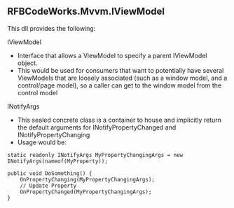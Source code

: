 ﻿## RFBCodeWorks.Mvvm.IViewModel

This dll provides the following:

IViewModel 
- Interface that allows a ViewModel to specify a parent IViewModel object.
- This would be used for consumers that want to potentially have several ViewModels that are loosely associated (such as a window model, and a control/page model), so a caller can get to the window model from the control model

INotifyArgs
- This sealed concrete class is a container to house and implicitly return the default arguments for INotifyPropertyChanged and INotifyPropertyChanging
- Usage would be:

```
static readonly INotifyArgs MyPropertyChangingArgs = new INotifyArgs(nameof(MyProperty));

public void DoSomething() {
    OnPropertyChanging(MyPropertyChangingArgs);
    // Update Property
    OnPropertyChanged(MyPropertyChangingArgs); 
}
```